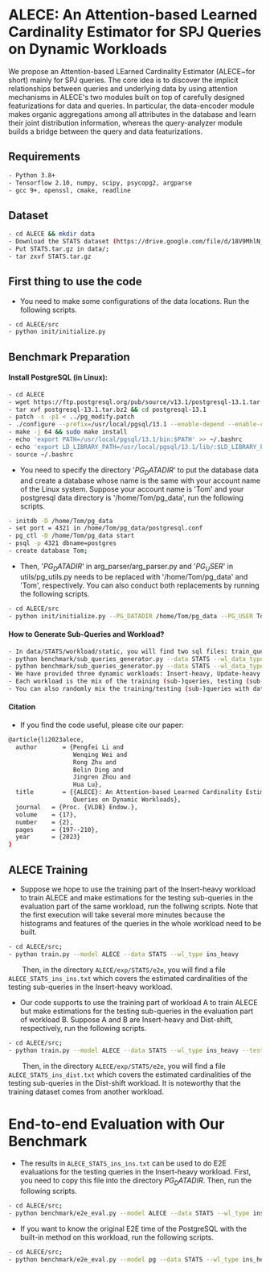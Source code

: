 # ALECE: An Attention-based Learned Cardinality Estimator for SPJ Queries on Dynamic Workloads

We propose an Attention-based LEarned Cardinality Estimator (ALECE~for short) mainly for SPJ queries. The core idea is to discover the implicit relationships between queries and underlying data by using attention mechanisms in ALECE's two modules built on top of carefully designed featurizations for data and queries. In particular, the data-encoder module makes organic aggregations among all attributes in the database and learn their joint distribution information, whereas the query-analyzer module builds a bridge between the query and data featurizations.

## Requirements

```bash
- Python 3.8+
- Tensorflow 2.10, numpy, scipy, psycopg2, argparse
- gcc 9+, openssl, cmake, readline
```

## Dataset

```bash
- cd ALECE && mkdir data
- Download the STATS dataset (https://drive.google.com/file/d/18V9MhlN_5PmFOhKdzUcAIIOXYc1sYtvK/view?usp=sharing)
- Put STATS.tar.gz in data/;
- tar zxvf STATS.tar.gz
```


## First thing to use the code
- You need to make some configurations of the data locations. Run the following scripts.
```bash
- cd ALECE/src
- python init/initialize.py
```



## Benchmark Preparation

#### Install PostgreSQL (in Linux):

```bash
- cd ALECE
- wget https://ftp.postgresql.org/pub/source/v13.1/postgresql-13.1.tar.bz2
- tar xvf postgresql-13.1.tar.bz2 && cd postgresql-13.1
- patch -s -p1 < ../pg_modify.patch
- ./configure --prefix=/usr/local/pgsql/13.1 --enable-depend --enable-cassert --enable-debug CFLAGS="-ggdb -O0"
- make -j 64 && sudo make install
- echo 'export PATH=/usr/local/pgsql/13.1/bin:$PATH' >> ~/.bashrc
- echo 'export LD_LIBRARY_PATH=/usr/local/pgsql/13.1/lib/:$LD_LIBRARY_PATH' >> ~/.bashrc
- source ~/.bashrc
```
- You need to specify the directory '$PG_DATADIR$' to put the database data and create a database whose name is the same with your account name of the Linux system.
  Suppose your account name is 'Tom' and your postgresql data directory is '/home/Tom/pg_data', run the following scripts.
```bash
- initdb -D /home/Tom/pg_data
- set port = 4321 in /home/Tom/pg_data/postgresql.conf
- pg_ctl -D /home/Tom/pg_data start
- psql -p 4321 dbname=postgres
- create database Tom;
```

- Then, '$PG_DATADIR$' in arg_parser/arg_parser.py and '$PG_USER$' in utils/pg_utils.py needs to be replaced with '/home/Tom/pg_data' and 'Tom', respectively.
You can also conduct both replacements by running the following scripts.
```bash
- cd ALECE/src
- python init/initialize.py --PG_DATADIR /home/Tom/pg_data --PG_USER Tom
```

#### How to Generate Sub-Queries and Workload?

```bash
- In data/STATS/workload/static, you will find two sql files: train_queries.sql and test_queries.sh.
- python benchmark/sub_queries_generator.py --data STATS --wl_data_type train (for train_queries.sql)
- python benchmark/sub_queries_generator.py --data STATS --wl_data_type train (for test_queries.sh)
- We have provided three dynamic workloads: Insert-heavy, Update-heavy and Dist-shift. 
- Each workload is the mix of the training (sub-)queries, testing (sub-)queries and insert/delete/update statements.
- You can also randomly mix the training/testing (sub-)queries with data manipulation statements to build your own dynamic workload.
```

#### Citation
- If you find the code useful, please cite our paper:

```bash
@article{li2023alece,
  author       = {Pengfei Li and
                  Wenqing Wei and
                  Rong Zhu and
                  Bolin Ding and
                  Jingren Zhou and
                  Hua Lu},
  title        = {{ALECE}: An Attention-based Learned Cardinality Estimator for {SPJ}
                  Queries on Dynamic Workloads},
  journal   = {Proc. {VLDB} Endow.},
  volume    = {17},
  number    = {2},
  pages     = {197--210},
  year      = {2023}
}


```

## ALECE Training
- Suppose we hope to use the training part of the Insert-heavy workload to train ALECE and make estimations for the testing sub-queries in the evaluation part of the same workload, run the follwing scripts. Note that the first execution will take several more minutes because the histograms and features of the queries in the whole workload need to be built.
```bash
- cd ALECE/src;
- python train.py --model ALECE --data STATS --wl_type ins_heavy
```
&nbsp;&nbsp;&nbsp;&nbsp;&nbsp;&nbsp;
Then, in the directory `ALECE/exp/STATS/e2e`, you will find a file `ALECE_STATS_ins_ins.txt` which covers the estimated cardinalities of the testing sub-queries in the Insert-heavy workload.

- Our code supports to use the training part of workload A to train ALECE but make estimations for the testing sub-queries in the evaluation part of workload B. Suppose A and B are Insert-heavy and Dist-shift, respectively, run the following scripts.

```bash
- cd ALECE/src;
- python train.py --model ALECE --data STATS --wl_type ins_heavy --test_wl_type dist_shit
```
&nbsp;&nbsp;&nbsp;&nbsp;&nbsp;&nbsp;
Then, in the directory `ALECE/exp/STATS/e2e`, you will find a file `ALECE_STATS_ins_dist.txt` which covers the estimated cardinalities of the testing sub-queries in the Dist-shift workload.
It is noteworthy that the training dataset comes from another workload.

# End-to-end Evaluation with Our Benchmark
- The results in `ALECE_STATS_ins_ins.txt` can be used to do E2E evaluations for the testing queries in the Insert-heavy workload. First, you need to copy this file into the directory $PG_DATADIR$. Then, run the following scripts.

```bash
- cd ALECE/src;
- python benchmark/e2e_eval.py --model ALECE --data STATS --wl_type ins_heavy
```

- If you want to know the original E2E time of the PostgreSQL with the built-in method on this workload, run the following scripts.
```bash
- cd ALECE/src;
- python benchmark/e2e_eval.py --model pg --data STATS --wl_type ins_heavy
```
